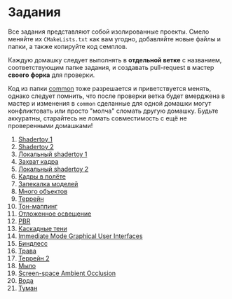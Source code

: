 # Задания

Все задания представляют собой изолированные проекты.
Смело меняйте их `CMakeLists.txt` как вам угодно, добавляйте новые файлы и папки, а также копируйте код семплов.

Каждую домашку следует выполнять в **отдельной ветке** с названием, соответствующим папке задания, и создавать pull-request в мастер **своего форка** для проверки.

Код из папки [common](/common/) тоже разрешается и приветствуется менять, однако следует помнить, что после проверки ветка будет вмерджена в мастер и изменения в `common` сделанные для одной домашки могут конфликтовать или просто "молча" сломать другую домашку.
Будьте аккуратны, старайтесь не ломать совместимость с ещё не проверенными домашками!

 1. [Shadertoy 1](shadertoy1/)
 2. [Shadertoy 2](shadertoy2/)
 3. [Локальный shadertoy 1](local_shadertoy1/)
 4. [Захват кадра](capture/)
 5. [Локальный shadertoy 2](local_shadertoy2/)
 6. [Кадры в полёте](inflight_frames/)
 7. [Запекалка моделей](model_bakery/)
 8. [Много объектов](many_objects/)
 9. [Террейн](terrain/)
 10. [Тон-маппинг](tonemapping/)
 11. [Отложенное освещение](deferred/)
 12. [PBR](pbr/)
 13. [Каскадные тени](csm/)
 14. [Immediate Mode Graphical User Interfaces](imgui/)
 15. [Биндлесс](bindless/)
 16. [Трава](grass/)
 17. [Террейн 2](terrain2/)
 18. [Мыло](aa/)
 19. [Screen-space Ambient Occlusion](ssao/)
 20. [Вода](water/)
 21. [Туман](fog/)
